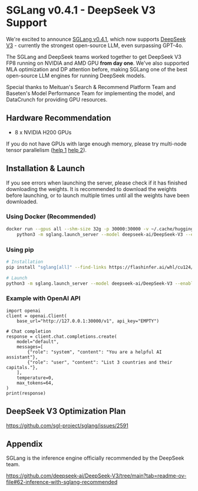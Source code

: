 # SGLang v0.4.1 - DeepSeek V3 Support

We're excited to announce [SGLang v0.4.1](https://github.com/sgl-project/sglang/releases/tag/v0.4.1), which now supports [DeepSeek V3](https://huggingface.co/deepseek-ai/DeepSeek-V3-Base) - currently the strongest open-source LLM, even surpassing GPT-4o.

The SGLang and DeepSeek teams worked together to get DeepSeek V3 FP8 running on NVIDIA and AMD GPU **from day one**. We've also supported MLA optimization and DP attention before, making SGLang one of the best open-source LLM engines for running DeepSeek models.

Special thanks to Meituan's Search & Recommend Platform Team and Baseten's Model Performance Team for implementing the model, and DataCrunch for providing GPU resources.

## Hardware Recommendation
- 8 x NVIDIA H200 GPUs

If you do not have GPUs with large enough memory, please try multi-node tensor parallelism ([help 1](https://github.com/sgl-project/sglang/blob/637de9e8ce91fd3e92755eb2a842860925954ab1/docs/backend/backend.md?plain=1#L88-L95) [help 2](https://github.com/sgl-project/sglang/blob/637de9e8ce91fd3e92755eb2a842860925954ab1/docs/backend/backend.md?plain=1#L152-L168)).

## Installation & Launch

If you see errors when launching the server, please check if it has finished downloading the weights. It is recommended to download the weights before launching, or to launch multiple times until all the weights have been downloaded.

### Using Docker (Recommended)
```bash
docker run --gpus all --shm-size 32g -p 30000:30000 -v ~/.cache/huggingface:/root/.cache/huggingface --ipc=host lmsysorg/sglang:latest \
    python3 -m sglang.launch_server --model deepseek-ai/DeepSeek-V3 --enable-dp-attention --tp 8 --trust-remote-code --port 30000
```

### Using pip
```bash
# Installation
pip install "sglang[all]" --find-links https://flashinfer.ai/whl/cu124/torch2.4/flashinfer

# Launch
python3 -m sglang.launch_server --model deepseek-ai/DeepSeek-V3 --enable-dp-attention --tp 8 --trust-remote-code
```

### Example with OpenAI API

```python3
import openai
client = openai.Client(
    base_url="http://127.0.0.1:30000/v1", api_key="EMPTY")

# Chat completion
response = client.chat.completions.create(
    model="default",
    messages=[
        {"role": "system", "content": "You are a helpful AI assistant"},
        {"role": "user", "content": "List 3 countries and their capitals."},
    ],
    temperature=0,
    max_tokens=64,
)
print(response)
```

## DeepSeek V3 Optimization Plan

https://github.com/sgl-project/sglang/issues/2591

## Appendix

SGLang is the inference engine officially recommended by the DeepSeek team.

https://github.com/deepseek-ai/DeepSeek-V3/tree/main?tab=readme-ov-file#62-inference-with-sglang-recommended

